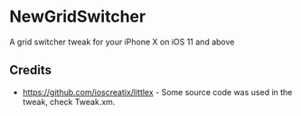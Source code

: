 # NewGridSwitcher
A grid switcher tweak for your iPhone X on iOS 11 and above

## Credits
* https://github.com/ioscreatix/littlex - Some source code was used in the tweak, check Tweak.xm.

